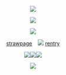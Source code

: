 <p align="center"
 
![](https://64.media.tumblr.com/cc229225a3c5acf80b481ee6c38de371/e9e295a36d9eefcc-67/s1280x1920/f701a82ba1209d3ef7058e581343d2175f69ab6e.pnj)

<p align="center" 

 ![](https://i.ibb.co/7JQfYXtf/03d8b08042cd7e66f9f24aaf5233c7ca.jpg)
<p align="center"

![](https://64.media.tumblr.com/57386669411e3697d18ed0ff7c84f586/d4a14c3777fbd89e-25/s250x400/5a83bc9dd9cde7070b3e22b62f82f3a12f1b78f2.gifv)
<p align="center" 
 
[strawpage](https://spireofdeciet.straw.page/)  ‎‎  ‎ ‎    ![](https://64.media.tumblr.com/9f50e48d675bb1517bc791a6bd1b5371/4149a1d35ab9816c-8c/s75x75_c1/24ef959f5295abbdc1cbb82eb43f612ea725db62.gifv)   ‎ ‎ ‎ ‎ ‎  [rentry](https://rentry.co/twohundredshots)

<p align="center"
 
![](https://64.media.tumblr.com/a4054b4ce46ada7c05c33684b4e08752/03594364bc760df2-1a/s100x200/24fd3369e6eec2675c9fff22bc474f68b3724072.gifv)![](https://64.media.tumblr.com/8f8d8006f611a2c968dfd999d068f21a/03594364bc760df2-30/s100x200/92dc15b9385b55b3390d839011dc4c271e66f889.pnj)![](https://64.media.tumblr.com/a65f741dc70bbe60a8975681df713b3c/03594364bc760df2-20/s100x200/f329bdafc82de7e227e0da161251a2247bb900fc.gifv)
 <p align="center"
  
![](https://64.media.tumblr.com/b93a74a4a4060a068cf2407fc5329e02/e9e295a36d9eefcc-eb/s1280x1920/3e07e1861e44780a06fa0d8b18933a62a06be09f.pnj)
 <p align="center"
